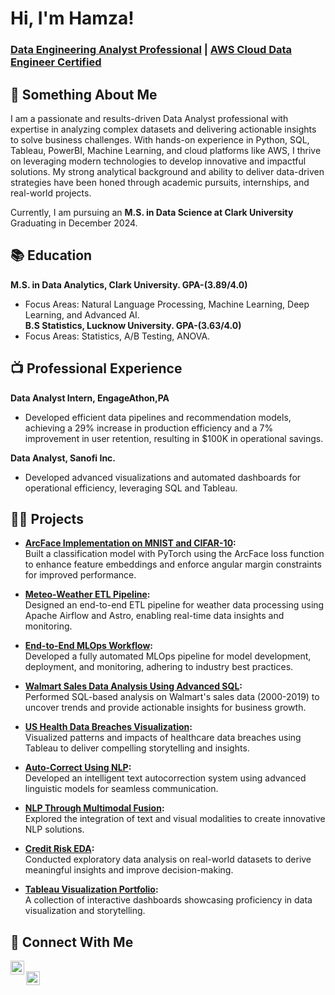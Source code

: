 # Hi, I'm Hamza!  
### [Data Engineering Analyst Professional](https://linkedin.com/in/hamzanade) | [AWS Cloud Data Engineer Certified](#)  

## 🤙 Something About Me  
I am a passionate and results-driven Data Analyst professional with expertise in analyzing complex datasets and delivering actionable insights to solve business challenges. With hands-on experience in Python, SQL, Tableau, PowerBI, Machine Learning, and cloud platforms like AWS, I thrive on leveraging modern technologies to develop innovative and impactful solutions. My strong analytical background and ability to deliver data-driven strategies have been honed through academic pursuits, internships, and real-world projects.  

Currently, I am pursuing an **M.S. in Data Science at Clark University** Graduating in December 2024.  

## 📚 Education  
**M.S. in Data Analytics, Clark University. GPA-(3.89/4.0)**  
- Focus Areas: Natural Language Processing, Machine Learning, Deep Learning, and Advanced AI.  
**B.S Statistics, Lucknow University. GPA-(3.63/4.0)**  
- Focus Areas: Statistics, A/B Testing, ANOVA.

## 📺 Professional Experience  
**Data Analyst Intern, EngageAthon,PA**  
- Developed efficient data pipelines and recommendation models, achieving a 29% increase in production efficiency and a 7% improvement in user retention, resulting in $100K in operational savings.

**Data Analyst, Sanofi Inc.**  
- Developed advanced visualizations and automated dashboards for operational efficiency, leveraging SQL and Tableau.  

## 👨‍💻 Projects  
  
- **[ArcFace Implementation on MNIST and CIFAR-10](https://github.com/HamzaNadeem1999/ArcFace-implementation-on-MNIST-and-CIFAR-10):**  
  Built a classification model with PyTorch using the ArcFace loss function to enhance feature embeddings and enforce angular margin constraints for improved performance.  

- **[Meteo-Weather ETL Pipeline](https://github.com/HamzaNadeem1999/Meteo-Weather-ETL-pipeline-using-Airflow-and-Astro):**  
  Designed an end-to-end ETL pipeline for weather data processing using Apache Airflow and Astro, enabling real-time data insights and monitoring.  

- **[End-to-End MLOps Workflow](https://github.com/HamzaNadeem1999/MLOps-End-to-End):**  
  Developed a fully automated MLOps pipeline for model development, deployment, and monitoring, adhering to industry best practices.  

- **[Walmart Sales Data Analysis Using Advanced SQL](https://github.com/HamzaNadeem1999/Walmart-Sales-Data-Analysis-using-Advanced-SQL):**  
  Performed SQL-based analysis on Walmart's sales data (2000-2019) to uncover trends and provide actionable insights for business growth.  

- **[US Health Data Breaches Visualization](https://github.com/HamzaNadeem1999/US-Health-Data-Breaches-Visualisation):**  
  Visualized patterns and impacts of healthcare data breaches using Tableau to deliver compelling storytelling and insights.  
 
- **[Auto-Correct Using NLP](https://github.com/HamzaNadeem1999/Autocorrection-Using-NLP):**  
  Developed an intelligent text autocorrection system using advanced linguistic models for seamless communication.  

- **[NLP Through Multimodal Fusion](https://github.com/HamzaNadeem1999/NLP-Through-Multimodal-Fusion):**  
  Explored the integration of text and visual modalities to create innovative NLP solutions.  

- **[Credit Risk EDA](https://github.com/HamzaNadeem1999/Credit-EDA):**  
  Conducted exploratory data analysis on real-world datasets to derive meaningful insights and improve decision-making.  

- **[Tableau Visualization Portfolio](https://public.tableau.com/app/profile/hamza.nadeem2614/vizzes):**  
  A collection of interactive dashboards showcasing proficiency in data visualization and storytelling.  
 

## 🤳 Connect With Me  
[<img align="left" alt="HamzaNadeem | LinkedIn" width="22px" src="https://cdn.jsdelivr.net/npm/simple-icons@v3/icons/linkedin.svg" />](https://linkedin.com/in/hamzanade)  
[<img align="left" alt="HamzaNadeem | Instagram" width="22px" src="https://cdn.jsdelivr.net/npm/simple-icons@v3/icons/instagram.svg" />](https://www.instagram.com/hamza_nade99/)  

